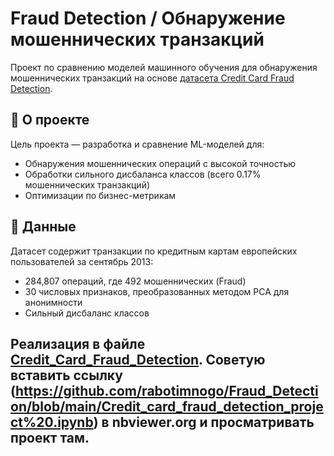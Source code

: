 # Fraud Detection / Обнаружение мошеннических транзакций

Проект по сравнению моделей машинного обучения для обнаружения мошеннических транзакций на основе [датасета Credit Card Fraud Detection](https://www.kaggle.com/datasets/mlg-ulb/creditcardfraud).

## 📌 О проекте

Цель проекта — разработка и сравнение ML-моделей для:
- Обнаружения мошеннических операций с высокой точностью
- Обработки сильного дисбаланса классов (всего 0.17% мошеннических транзакций)
- Оптимизации по бизнес-метрикам

## 📂 Данные

Датасет содержит транзакции по кредитным картам европейских пользователей за сентябрь 2013:
- 284,807 операций, где 492 мошеннических (Fraud)
- 30 числовых признаков, преобразованных методом PCA для анонимности
- Сильный дисбаланс классов 


## Реализация в файле [Credit_Card_Fraud_Detection](https://github.com/rabotimnogo/Fraud_Detection/blob/main/Credit_card_fraud_detection_project%20.ipynb). Советую вставить ссылку (https://github.com/rabotimnogo/Fraud_Detection/blob/main/Credit_card_fraud_detection_project%20.ipynb) в nbviewer.org и просматривать проект там.
